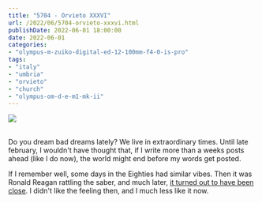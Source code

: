```yaml
---
title: "5704 - Orvieto XXXVI"
url: /2022/06/5704-orvieto-xxxvi.html
publishDate: 2022-06-01 18:00:00
date: 2022-06-01
categories:
- "olympus-m-zuiko-digital-ed-12-100mm-f4-0-is-pro"
tags:
- "italy"
- "umbria"
- "orvieto"
- "church"
- "olympus-om-d-e-m1-mk-ii"
---
```

<div class="container">
<div class="center"><a target="_blank" href="https://d25zfm9zpd7gm5.cloudfront.net/1200x1200/2019/20190905_124824_lr.jpg"><img class="webfeedsFeaturedVisual" src="https://d25zfm9zpd7gm5.cloudfront.net/0600x0600/2019/20190905_124824_lr.jpg" /></a></div>
</div>
<br />

Do you dream bad dreams lately? We live in extraordinary
times. Until late february, I wouldn't have thought that, if
I write more than a weeks posts ahead (like I do now), the
world might end before my words get posted.

If I remember well, some days in the Eighties had similar
vibes. Then it was Ronald Reagan rattling the saber, and
much later, [it turned out to have been
close](https://en.wikipedia.org/wiki/Stanislav_Petrov). I
didn't like the feeling then, and I much less like it now.
